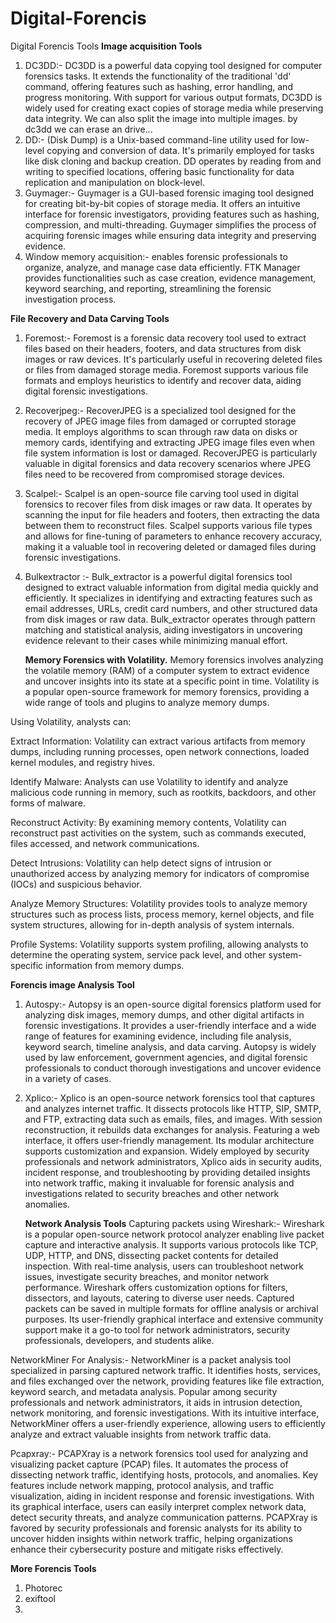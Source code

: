 # Digital-Forencis
Digital Forencis Tools 
**Image acquisition Tools**
1. DC3DD:- DC3DD is a powerful data copying tool designed for computer forensics tasks. It extends the functionality of the traditional 'dd' command, offering features such as hashing, error handling, and progress monitoring. With support for various output formats, DC3DD is widely used for creating exact copies of storage media while preserving data integrity. We can also split the image into multiple images. by dc3dd we can erase an drive...
2. DD:- (Disk Dump) is a Unix-based command-line utility used for low-level copying and conversion of data. It's primarily employed for tasks like disk cloning and backup creation. DD operates by reading from and writing to specified locations, offering basic functionality for data replication and manipulation on block-level.
3. Guymager:- Guymager is a GUI-based forensic imaging tool designed for creating bit-by-bit copies of storage media. It offers an intuitive interface for forensic investigators, providing features such as hashing, compression, and multi-threading. Guymager simplifies the process of acquiring forensic images while ensuring data integrity and preserving evidence.
4. Window memory acquisition:- enables forensic professionals to organize, analyze, and manage case data efficiently. FTK Manager provides functionalities such as case creation, evidence management, keyword searching, and reporting, streamlining the forensic investigation process.

**File Recovery and Data Carving Tools**

1. Foremost:- Foremost is a forensic data recovery tool used to extract files based on their headers, footers, and data structures from disk images or raw devices. It's particularly useful in recovering deleted files or files from damaged storage media. Foremost supports various file formats and employs heuristics to identify and recover data, aiding digital forensic investigations.
2. Recoverjpeg:- RecoverJPEG is a specialized tool designed for the recovery of JPEG image files from damaged or corrupted storage media. It employs algorithms to scan through raw data on disks or memory cards, identifying and extracting JPEG image files even when file system information is lost or damaged. RecoverJPEG is particularly valuable in digital forensics and data recovery scenarios where JPEG files need to be recovered from compromised storage devices.
3. Scalpel:- Scalpel is an open-source file carving tool used in digital forensics to recover files from disk images or raw data. It operates by scanning the input for file headers and footers, then extracting the data between them to reconstruct files. Scalpel supports various file types and allows for fine-tuning of parameters to enhance recovery accuracy, making it a valuable tool in recovering deleted or damaged files during forensic investigations.
4. Bulkextractor \:- Bulk_extractor is a powerful digital forensics tool designed to extract valuable information from digital media quickly and efficiently. It specializes in identifying and extracting features such as email addresses, URLs, credit card numbers, and other structured data from disk images or raw data. Bulk_extractor operates through pattern matching and statistical analysis, aiding investigators in uncovering evidence relevant to their cases while minimizing manual effort.

   **Memory Forensics with Volatility.**
Memory forensics involves analyzing the volatile memory (RAM) of a computer system to extract evidence and uncover insights into its state at a specific point in time. Volatility is a popular open-source framework for memory forensics, providing a wide range of tools and plugins to analyze memory dumps.

Using Volatility, analysts can:

  Extract Information: Volatility can extract various artifacts from memory dumps, including running processes, open network connections, loaded kernel modules, and registry hives.

  Identify Malware: Analysts can use Volatility to identify and analyze malicious code running in memory, such as rootkits, backdoors, and other forms of malware.

   Reconstruct Activity: By examining memory contents, Volatility can reconstruct past activities on the system, such as commands executed, files accessed, and network communications.

  Detect Intrusions: Volatility can help detect signs of intrusion or unauthorized access by analyzing memory for indicators of compromise (IOCs) and suspicious behavior.
  
  Analyze Memory Structures: Volatility provides tools to analyze memory structures such as process lists, process memory, kernel objects, and file system structures, allowing for in-depth analysis of system internals.

   Profile Systems: Volatility supports system profiling, allowing analysts to determine the operating system, service pack level, and other system-specific information from memory dumps.

**Forencis image Analysis Tool**

1. Autospy:- Autopsy is an open-source digital forensics platform used for analyzing disk images, memory dumps, and other digital artifacts in forensic investigations. It provides a user-friendly interface and a wide range of features for examining evidence, including file analysis, keyword search, timeline analysis, and data carving. Autopsy is widely used by law enforcement, government agencies, and digital forensic professionals to conduct thorough investigations and uncover evidence in a variety of cases.
2. Xplico:-  Xplico is an open-source network forensics tool that captures and analyzes internet traffic. It dissects protocols like HTTP, SIP, SMTP, and FTP, extracting data such as emails, files, and images. With session reconstruction, it rebuilds data exchanges for analysis. Featuring a web interface, it offers user-friendly management. Its modular architecture supports customization and expansion. Widely employed by security professionals and network administrators, Xplico aids in security audits, incident response, and troubleshooting by providing detailed insights into network traffic, making it invaluable for forensic analysis and investigations related to security breaches and other network anomalies.

   **Network Analysis Tools**
Capturing packets using Wireshark:- Wireshark is a popular open-source network protocol analyzer enabling live packet capture and interactive analysis. It supports various protocols like TCP, UDP, HTTP, and DNS, dissecting packet contents for detailed inspection. With real-time analysis, users can troubleshoot network issues, investigate security breaches, and monitor network performance. Wireshark offers customization options for filters, dissectors, and layouts, catering to diverse user needs. Captured packets can be saved in multiple formats for offline analysis or archival purposes. Its user-friendly graphical interface and extensive community support make it a go-to tool for network administrators, security professionals, developers, and students alike.

NetworkMiner For Analysis:-  NetworkMiner is a packet analysis tool specialized in parsing captured network traffic. It identifies hosts, services, and files exchanged over the network, providing features like file extraction, keyword search, and metadata analysis. Popular among security professionals and network administrators, it aids in intrusion detection, network monitoring, and forensic investigations. With its intuitive interface, NetworkMiner offers a user-friendly experience, allowing users to efficiently analyze and extract valuable insights from network traffic data.

Pcapxray:- PCAPXray is a network forensics tool used for analyzing and visualizing packet capture (PCAP) files. It automates the process of dissecting network traffic, identifying hosts, protocols, and anomalies. Key features include network mapping, protocol analysis, and traffic visualization, aiding in incident response and forensic investigations. With its graphical interface, users can easily interpret complex network data, detect security threats, and analyze communication patterns. PCAPXray is favored by security professionals and forensic analysts for its ability to uncover hidden insights within network traffic, helping organizations enhance their cybersecurity posture and mitigate risks effectively.

**More Forencis Tools**
1. Photorec
2. exiftool
3. 
